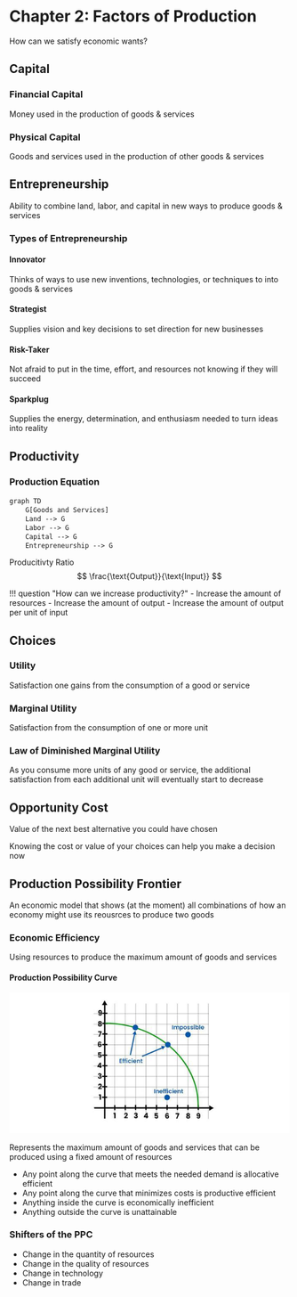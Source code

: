 # Chapter 2: Factors of Production
How can we satisfy economic wants?

## Capital
### Financial Capital
Money used in the production of goods & services

### Physical Capital
Goods and services used in the production of other goods & services

## Entrepreneurship
Ability to combine land, labor, and capital in new ways to produce goods & services

### Types of Entrepreneurship

#### Innovator
Thinks of ways to use new inventions, technologies, or techniques to into goods & services

#### Strategist
Supplies vision and key decisions to set direction for new businesses

#### Risk-Taker
Not afraid to put in the time, effort, and resources not knowing if they will succeed

#### Sparkplug
Supplies the energy, determination, and enthusiasm needed to turn ideas into reality

## Productivity
### Production Equation
```mermaid
graph TD
    G[Goods and Services]
    Land --> G
    Labor --> G
    Capital --> G
    Entrepreneurship --> G
```

Producitivty Ratio
$$
\frac{\text{Output}}{\text{Input}}
$$

!!! question "How can we increase productivity?"
    - Increase the amount of resources
    - Increase the amount of output
    - Increase the amount of output per unit of input

## Choices
### Utility
Satisfaction one gains from the consumption of a good or service

### Marginal Utility
Satisfaction from the consumption of one or more unit

### Law of Diminished Marginal Utility
As you consume more units of any good or service, the additional satisfaction from each additional unit will eventually start to decrease

## Opportunity Cost
Value of the next best alternative you could have chosen

Knowing the cost or value of your choices can help you make a decision now

## Production Possibility Frontier
An economic model that shows (at the moment) all combinations of how an economy might use its reousrces to produce two goods

### Economic Efficiency
Using resources to produce the maximum amount of goods and services

#### Production Possibility Curve
![Production Possibility Curve](../assets/production-possibility-curve.jpg)

Represents the maximum amount of goods and services that can be produced using a fixed amount of resources

- Any point along the curve that meets the needed demand is allocative efficient
- Any point along the curve that minimizes costs is productive efficient
- Anything inside the curve is economically inefficient
- Anything outside the curve is unattainable 

### Shifters of the PPC
- Change in the quantity of resources
- Change in the quality of resources
- Change in technology
- Change in trade
